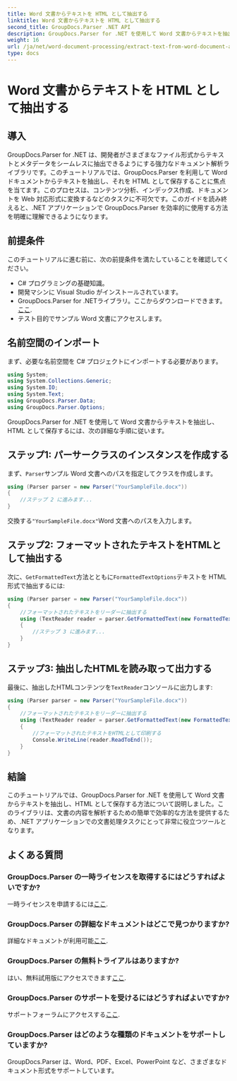 ```yaml
---
title: Word 文書からテキストを HTML として抽出する
linktitle: Word 文書からテキストを HTML として抽出する
second_title: GroupDocs.Parser .NET API
description: GroupDocs.Parser for .NET を使用して Word 文書からテキストを抽出し、HTML として保存する方法を学びます。コード例を使用したステップバイステップのチュートリアルです。
weight: 16
url: /ja/net/word-document-processing/extract-text-from-word-document-as-html/
type: docs
---
```

# Word 文書からテキストを HTML として抽出する

## 導入
GroupDocs.Parser for .NET は、開発者がさまざまなファイル形式からテキストとメタデータをシームレスに抽出できるようにする強力なドキュメント解析ライブラリです。このチュートリアルでは、GroupDocs.Parser を利用して Word ドキュメントからテキストを抽出し、それを HTML として保存することに焦点を当てます。このプロセスは、コンテンツ分析、インデックス作成、ドキュメントを Web 対応形式に変換するなどのタスクに不可欠です。このガイドを読み終えると、.NET アプリケーションで GroupDocs.Parser を効率的に使用する方法を明確に理解できるようになります。
## 前提条件
このチュートリアルに進む前に、次の前提条件を満たしていることを確認してください。
- C# プログラミングの基礎知識。
- 開発マシンに Visual Studio がインストールされています。
-  GroupDocs.Parser for .NETライブラリ。ここからダウンロードできます。[ここ](https://releases.groupdocs.com/parser/net/).
- テスト目的でサンプル Word 文書にアクセスします。
## 名前空間のインポート
まず、必要な名前空間を C# プロジェクトにインポートする必要があります。
```csharp
using System;
using System.Collections.Generic;
using System.IO;
using System.Text;
using GroupDocs.Parser.Data;
using GroupDocs.Parser.Options;
```
GroupDocs.Parser for .NET を使用して Word 文書からテキストを抽出し、HTML として保存するには、次の詳細な手順に従います。
## ステップ1: パーサークラスのインスタンスを作成する
まず、`Parser`サンプル Word 文書へのパスを指定してクラスを作成します。
```csharp
using (Parser parser = new Parser("YourSampleFile.docx"))
{
    //ステップ 2 に進みます...
}
```
交換する`"YourSampleFile.docx"`Word 文書へのパスを入力します。
## ステップ2: フォーマットされたテキストをHTMLとして抽出する
次に、`GetFormattedText`方法とともに`FormattedTextOptions`テキストを HTML 形式で抽出するには:
```csharp
using (Parser parser = new Parser("YourSampleFile.docx"))
{
    //フォーマットされたテキストをリーダーに抽出する
    using (TextReader reader = parser.GetFormattedText(new FormattedTextOptions(FormattedTextMode.Html)))
    {
        //ステップ 3 に進みます...
    }
}
```
## ステップ3: 抽出したHTMLを読み取って出力する
最後に、抽出したHTMLコンテンツを`TextReader`コンソールに出力します:
```csharp
using (Parser parser = new Parser("YourSampleFile.docx"))
{
    //フォーマットされたテキストをリーダーに抽出する
    using (TextReader reader = parser.GetFormattedText(new FormattedTextOptions(FormattedTextMode.Html)))
    {
        //フォーマットされたテキストをHTMLとして印刷する
        Console.WriteLine(reader.ReadToEnd());
    }
}
```
## 結論
このチュートリアルでは、GroupDocs.Parser for .NET を使用して Word 文書からテキストを抽出し、HTML として保存する方法について説明しました。このライブラリは、文書の内容を解析するための簡単で効率的な方法を提供するため、.NET アプリケーションでの文書処理タスクにとって非常に役立つツールとなります。

## よくある質問
### GroupDocs.Parser の一時ライセンスを取得するにはどうすればよいですか?
一時ライセンスを申請するには[ここ](https://purchase.groupdocs.com/temporary-license/).
### GroupDocs.Parser の詳細なドキュメントはどこで見つかりますか?
詳細なドキュメントが利用可能[ここ](https://tutorials.groupdocs.com/parser/net/).
### GroupDocs.Parser の無料トライアルはありますか?
はい、無料試用版にアクセスできます[ここ](https://releases.groupdocs.com/).
### GroupDocs.Parser のサポートを受けるにはどうすればよいですか?
サポートフォーラムにアクセスする[ここ](https://forum.groupdocs.com/c/parser/17).
### GroupDocs.Parser はどのような種類のドキュメントをサポートしていますか?
GroupDocs.Parser は、Word、PDF、Excel、PowerPoint など、さまざまなドキュメント形式をサポートしています。